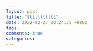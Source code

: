 ```yaml
---
layout: post
title: "ttttttttttt"
date: 2022-02-27 00:24:35 +0800
tags: 
comments: true
categories: 
---
```

